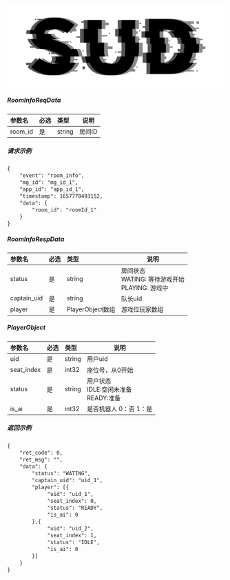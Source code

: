 #

![SUD](../../../Resource/logo.png)

##### RoomInfoReqData

|参数名|必选|类型|说明|
|:----    |:---|:----- |-----   |
|room_id|是  |string |房间ID |

##### 请求示例
```
{
    "event": "room_info",
	"mg_id": "mg_id_1",
	"app_id": "app_id_1",
    "timestamp": 1657770493152,
	"data": {
	    "room_id": "roomId_1"
	}
}
```

##### RoomInfoRespData

|参数名|必选|类型|说明|
|:----    |:---|:----- |-----   |
|status |是  |string |房间状态<br/>WATING: 等待游戏开始<br/>PLAYING: 游戏中 |
|captain_uid |是  |string |队长uid |
|player |是  |PlayerObject数组 |游戏位玩家数组 |

##### PlayerObject
|参数名|必选|类型|说明|
|:----    |:---|:----- |-----   |
|uid |是  |string |用户uid |
|seat_index |是  |int32 |座位号，从0开始 |
|status |是  |string |用户状态<br/>IDLE:空闲未准备<br/>READY:准备 |
|is_ai |是  |int32 |是否机器人 0：否 1：是 |

##### 返回示例
```
{
    "ret_code": 0,
    "ret_msg": "",
	"data": {
        "status": "WATING",
		"captain_uid": "uid_1",
		"player": [{
		     "uid": "uid_1",
			 "seat_index": 0,
			 "status": "READY",
			 "is_ai": 0
		},{
		     "uid": "uid_2",
			 "seat_index": 1,
			 "status": "IDLE",
			 "is_ai": 0
		}]
	}
}
```